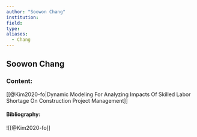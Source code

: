 ```yaml
---
author: "Soowon Chang"
institution:
field:
type:
aliases:
  - Chang
---
```


## Soowon Chang

### Content:
[[@Kim2020-fo|Dynamic Modeling For Analyzing Impacts Of Skilled Labor Shortage On Construction Project Management]]

#### Bibliography:

![[@Kim2020-fo]]